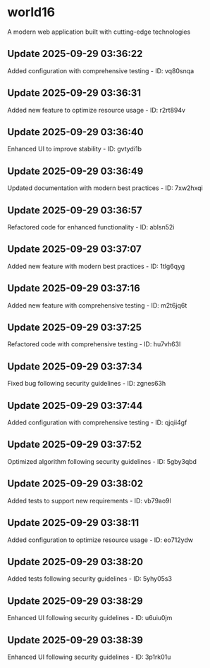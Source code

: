 # world16
A modern web application built with cutting-edge technologies

## Update 2025-09-29 03:36:22
Added configuration with comprehensive testing - ID: vq80snqa


## Update 2025-09-29 03:36:31
Added new feature to optimize resource usage - ID: r2rt894v


## Update 2025-09-29 03:36:40
Enhanced UI to improve stability - ID: gvtydi1b


## Update 2025-09-29 03:36:49
Updated documentation with modern best practices - ID: 7xw2hxqi


## Update 2025-09-29 03:36:57
Refactored code for enhanced functionality - ID: ablsn52i


## Update 2025-09-29 03:37:07
Added new feature with modern best practices - ID: 1tlg6qyg


## Update 2025-09-29 03:37:16
Added new feature with comprehensive testing - ID: m2t6jq6t


## Update 2025-09-29 03:37:25
Refactored code with comprehensive testing - ID: hu7vh63l


## Update 2025-09-29 03:37:34
Fixed bug following security guidelines - ID: zgnes63h


## Update 2025-09-29 03:37:44
Added configuration with comprehensive testing - ID: qjqii4gf


## Update 2025-09-29 03:37:52
Optimized algorithm following security guidelines - ID: 5gby3qbd


## Update 2025-09-29 03:38:02
Added tests to support new requirements - ID: vb79ao9l


## Update 2025-09-29 03:38:11
Added configuration to optimize resource usage - ID: eo712ydw


## Update 2025-09-29 03:38:20
Added tests following security guidelines - ID: 5yhy05s3


## Update 2025-09-29 03:38:29
Enhanced UI following security guidelines - ID: u6uiu0jm


## Update 2025-09-29 03:38:39
Enhanced UI following security guidelines - ID: 3p1rk01u

